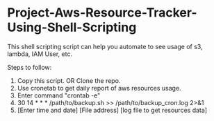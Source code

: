 # Project-Aws-Resource-Tracker-Using-Shell-Scripting
This shell scripting script can help you automate to see usage of s3, lambda, IAM User, etc.

Steps to follow:
1) Copy this script. OR Clone the repo.
2) Use cronetab to get daily report of aws resources usage.
3) Enter command "crontab -e"
4) 30 14 * * * /path/to/backup.sh >> /path/to/backup_cron.log 2>&1
5) [Enter time and date] [File address] [log file to get resources data]
